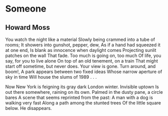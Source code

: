 # Someone
## Howard Moss
You watch the night like a material
Slowly being crammed into a tube of rooms;
It showers into gunshot, pepper, dew,
As if a hand had squeezed it at one end,
Is blank as innocence when daylight comes
Projecting sunlit patches on the wall
That fade. Too much is going on, too much
Of life, you say, for you to live alone
On top of an old tenement, on a train
That might start off sometime, but never does.
Your view is gone. Turn around, and boom!,
A park appears between two fixed ideas
Whose narrow aperture of sky in time
Will house the slums of 1989 . . .

Now New York is feigning its gray dark
London winter. Invisible uptown
Is out there somewhere, raining on its own.
Palmed in the dusty pane, a circle bares
A scene that seems reprinted from the past:
A man with a dog is walking very fast
Along a path among the stunted trees
Of the little square below. He disappears.